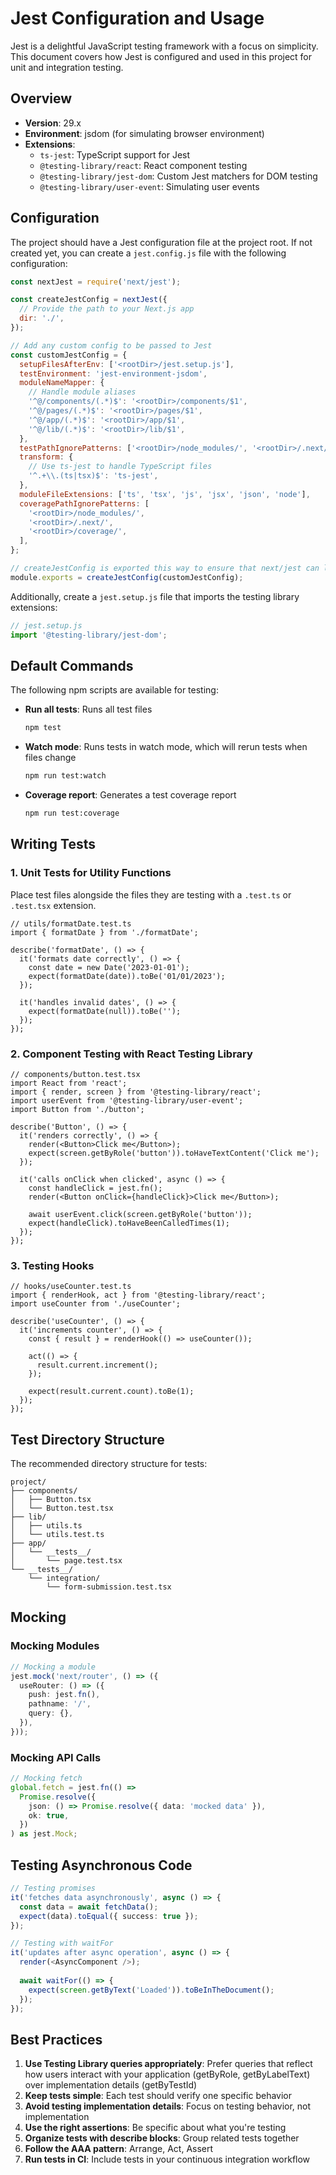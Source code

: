 # Jest Configuration and Usage

Jest is a delightful JavaScript testing framework with a focus on simplicity. This document covers how Jest is configured and used in this project for unit and integration testing.

## Overview

- **Version**: 29.x
- **Environment**: jsdom (for simulating browser environment)
- **Extensions**:
  - `ts-jest`: TypeScript support for Jest
  - `@testing-library/react`: React component testing
  - `@testing-library/jest-dom`: Custom Jest matchers for DOM testing
  - `@testing-library/user-event`: Simulating user events

## Configuration

The project should have a Jest configuration file at the project root. If not created yet, you can create a `jest.config.js` file with the following configuration:

```js
const nextJest = require('next/jest');

const createJestConfig = nextJest({
  // Provide the path to your Next.js app
  dir: './',
});

// Add any custom config to be passed to Jest
const customJestConfig = {
  setupFilesAfterEnv: ['<rootDir>/jest.setup.js'],
  testEnvironment: 'jest-environment-jsdom',
  moduleNameMapper: {
    // Handle module aliases
    '^@/components/(.*)$': '<rootDir>/components/$1',
    '^@/pages/(.*)$': '<rootDir>/pages/$1',
    '^@/app/(.*)$': '<rootDir>/app/$1',
    '^@/lib/(.*)$': '<rootDir>/lib/$1',
  },
  testPathIgnorePatterns: ['<rootDir>/node_modules/', '<rootDir>/.next/'],
  transform: {
    // Use ts-jest to handle TypeScript files
    '^.+\\.(ts|tsx)$': 'ts-jest',
  },
  moduleFileExtensions: ['ts', 'tsx', 'js', 'jsx', 'json', 'node'],
  coveragePathIgnorePatterns: [
    '<rootDir>/node_modules/',
    '<rootDir>/.next/',
    '<rootDir>/coverage/',
  ],
};

// createJestConfig is exported this way to ensure that next/jest can load the Next.js config
module.exports = createJestConfig(customJestConfig);
```

Additionally, create a `jest.setup.js` file that imports the testing library extensions:

```js
// jest.setup.js
import '@testing-library/jest-dom';
```

## Default Commands

The following npm scripts are available for testing:

- **Run all tests**: Runs all test files
  ```bash
  npm test
  ```

- **Watch mode**: Runs tests in watch mode, which will rerun tests when files change
  ```bash
  npm run test:watch
  ```

- **Coverage report**: Generates a test coverage report
  ```bash
  npm run test:coverage
  ```

## Writing Tests

### 1. Unit Tests for Utility Functions

Place test files alongside the files they are testing with a `.test.ts` or `.test.tsx` extension.

```tsx
// utils/formatDate.test.ts
import { formatDate } from './formatDate';

describe('formatDate', () => {
  it('formats date correctly', () => {
    const date = new Date('2023-01-01');
    expect(formatDate(date)).toBe('01/01/2023');
  });

  it('handles invalid dates', () => {
    expect(formatDate(null)).toBe('');
  });
});
```

### 2. Component Testing with React Testing Library

```tsx
// components/button.test.tsx
import React from 'react';
import { render, screen } from '@testing-library/react';
import userEvent from '@testing-library/user-event';
import Button from './button';

describe('Button', () => {
  it('renders correctly', () => {
    render(<Button>Click me</Button>);
    expect(screen.getByRole('button')).toHaveTextContent('Click me');
  });

  it('calls onClick when clicked', async () => {
    const handleClick = jest.fn();
    render(<Button onClick={handleClick}>Click me</Button>);
    
    await userEvent.click(screen.getByRole('button'));
    expect(handleClick).toHaveBeenCalledTimes(1);
  });
});
```

### 3. Testing Hooks

```tsx
// hooks/useCounter.test.ts
import { renderHook, act } from '@testing-library/react';
import useCounter from './useCounter';

describe('useCounter', () => {
  it('increments counter', () => {
    const { result } = renderHook(() => useCounter());
    
    act(() => {
      result.current.increment();
    });
    
    expect(result.current.count).toBe(1);
  });
});
```

## Test Directory Structure

The recommended directory structure for tests:

```
project/
├── components/
│   ├── Button.tsx
│   └── Button.test.tsx
├── lib/
│   ├── utils.ts
│   └── utils.test.ts
├── app/
│   └── __tests__/
│       └── page.test.tsx
└── __tests__/
    └── integration/
        └── form-submission.test.tsx
```

## Mocking

### Mocking Modules

```typescript
// Mocking a module
jest.mock('next/router', () => ({
  useRouter: () => ({
    push: jest.fn(),
    pathname: '/',
    query: {},
  }),
}));
```

### Mocking API Calls

```typescript
// Mocking fetch
global.fetch = jest.fn(() =>
  Promise.resolve({
    json: () => Promise.resolve({ data: 'mocked data' }),
    ok: true,
  })
) as jest.Mock;
```

## Testing Asynchronous Code

```typescript
// Testing promises
it('fetches data asynchronously', async () => {
  const data = await fetchData();
  expect(data).toEqual({ success: true });
});

// Testing with waitFor
it('updates after async operation', async () => {
  render(<AsyncComponent />);
  
  await waitFor(() => {
    expect(screen.getByText('Loaded')).toBeInTheDocument();
  });
});
```

## Best Practices

1. **Use Testing Library queries appropriately**: Prefer queries that reflect how users interact with your application (getByRole, getByLabelText) over implementation details (getByTestId)
2. **Keep tests simple**: Each test should verify one specific behavior
3. **Avoid testing implementation details**: Focus on testing behavior, not implementation
4. **Use the right assertions**: Be specific about what you're testing
5. **Organize tests with describe blocks**: Group related tests together
6. **Follow the AAA pattern**: Arrange, Act, Assert
7. **Run tests in CI**: Include tests in your continuous integration workflow
